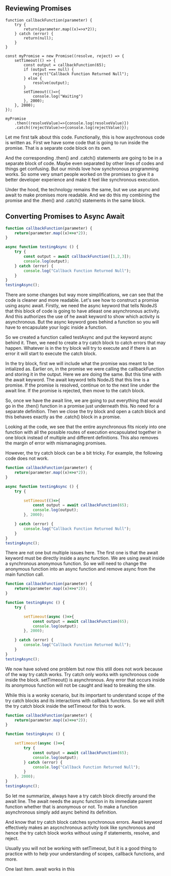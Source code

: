 ## Reviewing Promises

```javscript
function callbackFunction(parameter) {
	try {
		return(parameter.map((x)=>x*2));
	} catch (error) {
		return(null);
	}
}

const myPromise = new Promise((resolve, reject) => {
	setTimeout(() => {
		const output = callbackFunction(65);
		if (output === null) {
			reject("Callback Function Returned Null");
		} else {
			resolve(output);
		}
		setTimeout(()=>{
			console.log("Waiting")
		}, 2000);
	}, 2000);
});

myPromise
	.then((resolveValue)=>{console.log(resolveValue)})
	.catch((rejectValue)=>{console.log(rejectValue)});
```

Let me first talk about this code. Functionally, this is how asychronous code is written as. First we have 
some code that is going to run inside the promise. That is a separate code block on its own. 

And the corresponding .then() and .catch() statements are going to be in a separate block of code. Maybe even separated 
by other lines of codes and things get confusing. But our minds love how synchronous programming works. So
some very smart people worked on the promises to give it a better developer experience and make it feel like 
synchronous execution. 

Under the hood, the technology remains the same, but we use async and await to make promises more readable. 
And we do this my combining the promise and the .then() and .catch() statements in the same block. 

## Converting Promises to Async Await

```javascript
function callbackFunction(parameter) {
	return(parameter.map((x)=>x*2));
}

async function testingAsync () {
	try {
		const output = await callbackFunction([1,2,3]);
		console.log(output);
	} catch (error) {
		console.log("Callback Function Returned Null");
	}
}
testingAsync();
```

There are some changes but way more simplifications, we can see that the code is cleaner and more 
readable. Let's see how to construct a promise using async await. 
Firstly, we need the async keyword that tells NodeJS that this block of code is going to have atleast one 
asynchronous activity. And this authorizes the use of he await keyword to show which activity is 
asynchronous. 
But the async keyword goes behind a function so you will have to encapsulate your logic inside a function. 

So we created a function called testAsync and put the keyword async behind it. Then, we need to create a try catch
block to catch errors that may happen. Whatever is in the try block will try to execute and if there is an
error it will start to execute the catch block. 

In the try block, first we will include what the promise was meant to be intialized as. Earlier on, in the 
promise we were calling the callbackFunction and storing it in the output. 
Here we are doing the same. But this time with the await keyword. The await keyword tells NodeJS that this 
line is a promise. If the promise is resolved, continue on to the next line under the await line. If the 
promise is rejected, then move to the catch block. 

So, once we have the await line, we are going to put everything that would go in the .then() function in a 
promise just underneath this. No need for a separate definition. Then we close the try block and open a 
catch block and this behaves exactly as the .catch() block in a promise. 

Looking at the code, we see that the entire asynchronous fits nicely into one function with all the 
possible routes of execution encapsulated together in one block instead of multiple and different definitions. 
This also removes the margin of error with mismanaging promises. 

However, the try catch block can be a bit tricky. For example, the following code does not work. 

```javascript
function callbackFunction(parameter) {
	return(parameter.map((x)=>x*2));
}

async function testingAsync () {
	try {

		setTimeout(()=>{
			const output = await callbackFunction(65);
			console.log(output);
		}, 2000);

	} catch (error) {
		console.log("Callback Function Returned Null");
	}
}
testingAsync();
```
There are not one but multiple issues here. 
The first one is that the await keyword must be directly inside a async function. We are using 
await inside a synchronous anonymous function. 
So we will need to change the anonymous function into an async function and remove async from the main function call. 
```javascript
function callbackFunction(parameter) {
	return(parameter.map((x)=>x*2));
}

function testingAsync () {
	try {

		setTimeout(async ()=>{
			const output = await callbackFunction(65);
			console.log(output);
		}, 2000);

	} catch (error) {
		console.log("Callback Function Returned Null");
	}
}
testingAsync();
```

We now have solved one problem but now this still does not work because of the way try catch works. 
Try catch only works with synchronous code inside the block. setTimeout() is asynchronous. Any error that 
occurs inside its anonymous function will not be caught and lead to breaking the site. 

While this is a wonky scenario, but its important to understand scope of the try catch blocks and its interactions with callback 
functions. So we will shift the try catch block inside the setTimeout for this to work. 

```javascript
function callbackFunction(parameter) {
	return(parameter.map((x)=>x*2));
}

function testingAsync () {

	setTimeout(async ()=>{
		try {
			const output = await callbackFunction(65);
			console.log(output);
		} catch (error) {
			console.log("Callback Function Returned Null");
		}
	}, 2000);
} 
testingAsync();
```

So let me summarize, always have a try catch block directly around the await line. The await needs the 
async function in its immediate parent function whether that is anonymous or not. To make a function 
asynchronous simply add async behind its definition. 

And know that try catch block catches synchronous errors. Await keyword effectively makes an asycnchronous 
activity look like synchronous and hence the try catch block works without using if statements, resolve, 
and reject. 

Usually you will not be working with setTimeout, but it is a good thing to practice with to help your understanding 
of scopes, callback functions, and more. 

One last item. await works in this 